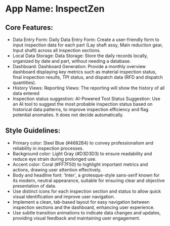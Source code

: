# **App Name**: InspectZen

## Core Features:

- Data Entry Form: Daily Data Entry Form: Create a user-friendly form to input inspection data for each part (Lay shaft assy, Main reduction gear, Input shaft) across all inspection sections.
- Local Data Storage: Data Storage: Store the daily records locally, organized by date and part, without needing a database.
- Dashboard: Dashboard Generation: Provide a monthly overview dashboard displaying key metrics such as material inspection status, final inspection results, TPI status, and dispatch data (RFD and dispatch quantities).
- History Views: Reporting Views: The reporting will show the history of all data entered
- Inspection status suggestion: AI-Powered Tool Status Suggestion: Use an AI tool to suggest the most probable inspection status based on historical data patterns, to improve inspection efficiency and flag potential anomalies. It does not decide automatically.

## Style Guidelines:

- Primary color: Steel Blue (#4682B4) to convey professionalism and reliability in inspection processes.
- Background color: Light Gray (#D3D3D3) to ensure readability and reduce eye strain during prolonged use.
- Accent color: Coral (#FF7F50) to highlight important metrics and actions, drawing user attention effectively.
- Body and headline font: 'Inter', a grotesque-style sans-serif known for its modern, neutral appearance, suitable for ensuring clear and objective presentation of data.
- Use distinct icons for each inspection section and status to allow quick visual identification and improve user navigation.
- Implement a clean, tab-based layout for easy navigation between inspection sections and the dashboard, enhancing user experience.
- Use subtle transition animations to indicate data changes and updates, providing visual feedback and maintaining user engagement.